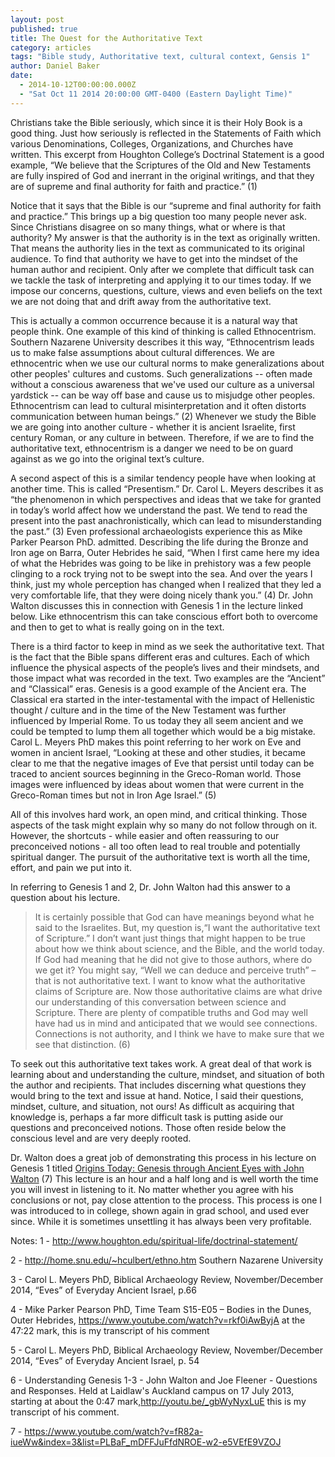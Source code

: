 ```yaml
---
layout: post
published: true
title: The Quest for the Authoritative Text
category: articles
tags: "Bible study, Authoritative text, cultural context, Gensis 1"
author: Daniel Baker
date: 
  - 2014-10-12T00:00:00.000Z
  - "Sat Oct 11 2014 20:00:00 GMT-0400 (Eastern Daylight Time)"
---
```


Christians take the Bible seriously, which since it is their Holy Book is a good thing. Just how seriously is reflected in the Statements of Faith which various Denominations, Colleges, Organizations, and Churches have written. This excerpt from Houghton College’s Doctrinal Statement is a good example, “We believe that the Scriptures of the Old and New Testaments are fully inspired of God and inerrant in the original writings, and that they are of supreme and final authority for faith and practice.” (1) 

Notice that it says that the Bible is our “supreme and final authority for faith and practice.” This brings up a big question too many people never ask. Since Christians disagree on so many things, what or where is that authority? My answer is that the authority is in the text as originally written. That means the authority lies in the text as communicated to its original audience. To find that authority we have to get into the mindset of the human author and recipient. Only after we complete that difficult task can we tackle the task of interpreting and applying it to our times today. If we impose our concerns, questions, culture, views and even beliefs on the text we are not doing that and drift away from the authoritative text.

This is actually a common occurrence because it is a natural way that people think. One example of this kind of thinking is called Ethnocentrism. Southern Nazarene University describes it this way, “Ethnocentrism leads us to make false assumptions about cultural differences. We are ethnocentric when we use our cultural norms to make generalizations about other peoples' cultures and customs. Such generalizations -- often made without a conscious awareness that we've used our culture as a universal yardstick -- can be way off base and cause us to misjudge other peoples. Ethnocentrism can lead to cultural misinterpretation and it often distorts communication between human beings.” (2) Whenever we study the Bible we are going into another culture - whether it is ancient Israelite, first century Roman, or any culture in between. Therefore, if we are to find the authoritative text, ethnocentrism is a danger we need to be on guard against as we go into the original text’s culture.

A second aspect of this is a similar tendency people have when looking at another time. This is called “Presentism.” Dr. Carol L. Meyers describes it as “the phenomenon in which perspectives and ideas that we take for granted in today’s world affect how we understand the past. We tend to read the present into the past anachronistically, which can lead to misunderstanding the past.” (3) Even professional archaeologists experience this as Mike Parker Pearson PhD. admitted. Describing the life during the Bronze and Iron age on Barra, Outer Hebrides he said, “When I first came here my idea of what the Hebrides was going to be like in prehistory was a few people clinging to a rock trying not to be swept into the sea. And over the years I think, just my whole perception has changed when I realized that they led a very comfortable life, that they were doing nicely thank you.” (4) Dr. John Walton discusses this in connection with Genesis 1 in the lecture linked below. Like ethnocentrism this can take conscious effort both to overcome and then to get to what is really going on in the text.

There is a third factor to keep in mind as we seek the authoritative text. That is the fact that the Bible spans different eras and cultures. Each of which influence the physical aspects of the people’s lives and their mindsets, and those impact what was recorded in the text. Two examples are the “Ancient” and “Classical” eras. Genesis is a good example of the Ancient era. The Classical era started in the inter-testamental with the impact of Hellenistic thought / culture and in the time of the New Testament was further influenced by Imperial Rome. To us today they all seem ancient and we could be tempted to lump them all together which would be a big mistake. Carol L. Meyers PhD makes this point referring to her work on Eve and women in ancient Israel, “Looking at these and other studies, it became clear to me that the negative images of Eve that persist until today can be traced to ancient sources beginning in the Greco-Roman world. Those images were influenced by ideas about women that were current in the Greco-Roman times but not in Iron Age Israel.” (5) 

All of this involves hard work, an open mind, and critical thinking. Those aspects of the task might explain why so many do not follow through on it. However, the shortcuts - while easier and often reassuring to our preconceived notions - all too often lead to real trouble and potentially spiritual danger. The pursuit of the authoritative text is worth all the time, effort, and pain we put into it. 

In referring to Genesis 1 and 2, Dr. John Walton had this answer to a question about his lecture. 

> It is certainly possible that God can have meanings beyond what he said to the Israelites. But, my question is,“I want the authoritative text of Scripture.” I don’t want just things that might happen to be true about how we think about science, and the Bible, and the world today. If God had meaning that he did not give to those authors, where do we get it? You might say, “Well we can deduce and perceive truth” – that is not authoritative text. I want to know what the authoritative claims of Scripture are. Now those authoritative claims are what drive our understanding of this conversation between science and Scripture. There are plenty of compatible truths and God may well have had us in mind and anticipated that we would see connections. Connections is not authority, and I think we have to make sure that we see that distinction. (6)

To seek out this authoritative text takes work. A great deal of that work is learning about and understanding the culture, mindset, and situation of both the author and recipients. That includes discerning what questions they would bring to the text and issue at hand. Notice, I said their questions, mindset, culture, and situation, not ours! As difficult as acquiring that knowledge is, perhaps a far more difficult task is putting aside our questions and preconceived notions. Those often reside below the conscious level and are very deeply rooted. 

Dr. Walton does a great job of demonstrating this process in his lecture on Genesis 1 titled [Origins Today: Genesis through Ancient Eyes with John Walton](https://www.youtube.com/watch?v=fR82a-iueWw&index=3&list=PLBaF_mDFFJuFfdNROE-w2-e5VEfE9VZOJ) (7) This lecture is an hour and a half long and is well worth the time you will invest in listening to it. No matter whether you agree with his conclusions or not, pay close attention to the process. This process is one I was introduced to in college, shown again in grad school, and used ever since. While it is sometimes unsettling it has always been very profitable.





Notes:
1 - http://www.houghton.edu/spiritual-life/doctrinal-statement/ 

2 - http://home.snu.edu/~hculbert/ethno.htm Southern Nazarene University

3 - Carol L. Meyers PhD, Biblical Archaeology Review, November/December 2014, “Eves” of Everyday Ancient Israel, p.66

4 - Mike Parker Pearson PhD, Time Team S15-E05 – Bodies in the Dunes, Outer Hebrides, https://www.youtube.com/watch?v=rkf0iAwByjA at the 47:22 mark, this is my transcript of his comment

5 - Carol L. Meyers PhD, Biblical Archaeology Review, November/December 2014, “Eves” of Everyday Ancient Israel, p. 54 

6 - Understanding Genesis 1-3 - John Walton and Joe Fleener - Questions and Responses. Held at Laidlaw's Auckland campus on 17 July 2013, starting at about the 0:47 mark,http://youtu.be/_gbWyNyxLuE  this is my transcript of his comment. 

7 - https://www.youtube.com/watch?v=fR82a-iueWw&index=3&list=PLBaF_mDFFJuFfdNROE-w2-e5VEfE9VZOJ